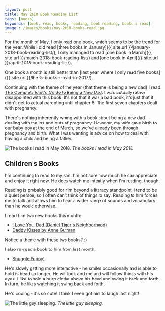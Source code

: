 ```yaml
---
layout: post
title: May 2018 Book Reading List
tags: [books]
keywords: [book, read, books, reading, book reading, books i read]
image : /images/books/may-2018-books-read.jpg
---
```


For the month of May, I only read one book, which seems to be the trend for the year. While I did read [three books in January]({{ site.url }}/january-2018-book-reading-list/), I only managed to read [one book in March]({{ site.url }}/march-2018-book-reading-list/) and [one book in April]({{ site.url }}/april-2018-book-reading-list/).

One book a month is still better than [last year, where I only read five books]({{ site.url }}/the-5-books-i-read-in-2017/).

Continuing with the theme of the year (that theme is being a new dad) I read 
[The Complete Idiot's Guide to Being a New Dad](https://affiliates.abebooks.com/c/2462910/77416/2029?u=https://www.abebooks.com/products/isbn/9781615642472/22914225642). I was actually rather disappointed with this book. It's not that it was a bad book, it's just that it didn't get to actual parenting until chapter 8. The first seven chapters dealt with pregnancy.

There's nothing inherently wrong with a book about being a new dad dealing with the ins and outs of pregnancy. However, my wife gave birth to our baby boy at the end of March, so we've already been through pregnancy and birth. What I was wanting is advice on how to deal with having a child and being a father.

![The books I read in May 2018.](/images/books/may-2018-books-read.jpg)
*The books I read in May 2018.*

## Children's Books

I'm continuing to read to my son. I'm not sure how much he can appreciate and enjoy it right now. He does watch me intently when I'm reading, though.

Reading is probably good for him beyond a literacy standpoint. I tend to be a quiet person, so I often can't think of things to say. Reading to him forces me to talk and allows him to hear a wider range of sounds and vocabulary than he would otherwise.

I read him two new books this month:

* [I Love You, Dad (Daniel Tiger's Neighborhood)](https://affiliates.abebooks.com/c/2462910/77416/2029?u=https://www.abebooks.com/products/isbn/9781481457361/30231258092)
* [Daddy Kisses by Anne Gutman](https://affiliates.abebooks.com/c/2462910/77416/2029?u=https://www.abebooks.com/products/isbn/9780811839143/30051600703)

Notice a theme with these two books? :)

I also re-read a book to him from last month:

* [Snuggle Puppy!](https://affiliates.abebooks.com/c/2462910/77416/2029?u=https://www.abebooks.com/products/isbn/9780761130673/22580693203)

He's slowly getting more interactive - he smiles occasionally and is able to hold is head up longer. He will look and me and will follow things with his eyes. I like to hold a burp clothe above his head and swing it back and forth. In turn, he likes watching it swing back and forth.

He's cooing - it's so cute! I think I even got him to laugh last night!

![The little guy sleeping.](/images/the-little-guy/the-little-guy-sleeping.jpg)
*The little guy sleeping.*
